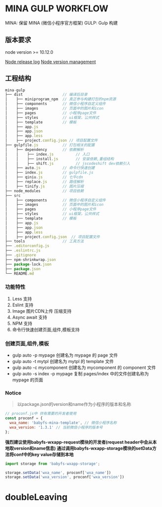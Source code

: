 # MINA GULP WORKFLOW

MINA: 保留 MINA (微信小程序官方框架)
GULP: Gulp 构建

## 版本要求

node version >= 10.12.0

[Node release log](https://nodejs.org/en/blog/release/v10.12.0/)
[Node version management](https://github.com/tj/n)

## 工程结构

```javascript
mina-gulp
├── dist                  // 编译后目录
│    ├── miniprogram_npm  // 真正参与构建打包的npm资源
│    ├── components       // 微信小程序自定义组件
│    ├── images           // 页面中的图片和icon
│    ├── pages            // 小程序page文件
│    ├── styles           // ui框架，公共样式
│    ├── template         // 模板
│    ├── app.js
│    ├── app.json
│    ├── app.less
│    ├── project.config.json // 项目配置文件
├── gulpfile.js           // 打包相关的配置
│    ├── dependency       // 依赖解析
│    │    ├── index.js          // 入口
│    │    ├── install.js        // 安装依赖,重组结构
│    │    ├── shift.js          // jscodeshift dev依赖引入
│    ├── auto.js          // 命令行快速创建
│    ├── index.js         // gulpfile.js
│    ├── qiniu.js         // 七牛cdn
│    ├── replace.js       // 路径解析
│    ├── tinify.js        // 图片压缩
├── node_modules          // 项目依赖
├── src
│    ├── components       // 微信小程序自定义组件
│    ├── images           // 页面中的图片和icon
│    ├── pages            // 小程序page文件
│    ├── styles           // ui框架，公共样式
│    ├── template         // 模板
│    ├── app.js
│    ├── app.json
│    ├── app.less
│    ├── project.config.json  // 项目配置文件
├── tools                 // 工具方法
├── .editorconfig.js
├── .eslintrc.js
├── .gitignore
├── npm-shrinkwrap.json
├── package-lock.json
├── package.json
└── README.md
```

### 功能特性

1. Less 支持
2. Eslint 支持
3. Image 图片CDN上传 压缩支持
4. Async await 支持
5. NPM 支持
6. 命令行快速创建页面,组件,模板支持

### 创建页面,组件,模板

- gulp auto -p mypage 创建名为 mypage 的 page 文件
- gulp auto -t mytpl 创建名为 mytpl 的 template 文件
- gulp auto -c mycomponent 创建名为 mycomponent 的 component 文件
- gulp auto -s index -p mypage 复制 pages/index 中的文件创建名称为 mypage 的页面


### Notice

> 以package.json的version和name作为小程序的版本和名称

```javascript
// proconf.js中 供有需要的开发者使用
const proconf = {
  wxa_name: 'babyfs-mina-template', // 微信小程序名称
  wxa_version: '1.3.1' // 当前微信小程序的版本号
};
```

__强烈建议使用babyfs-wxapp-request模块的开发者(request header中会从本地取version和name信息) 通过调用babyfs-wxapp-storage模块的setData方法将conf中的key value存储到本地__

```javascript
import storage from 'babyfs-wxapp-storage';

storage.setData('wxa_name', proconf['wxa_name'])
storage.setData('wxa_version', proconf['wxa_version'])

```

# doubleLeaving

